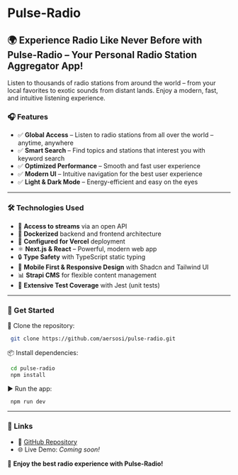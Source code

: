 # Pulse-Radio
## 🌍 Experience Radio Like Never Before with Pulse-Radio – Your Personal Radio Station Aggregator App!

Listen to thousands of radio stations from around the world – from your local favorites to exotic sounds from distant lands. Enjoy a modern, fast, and intuitive listening experience.

### 🎧 Features

- ✅ **Global Access** – Listen to radio stations from all over the world – anytime, anywhere
- ✅ **Smart Search** – Find topics and stations that interest you with keyword search
- ✅ **Optimized Performance** – Smooth and fast user experience
- ✅ **Modern UI** – Intuitive navigation for the best user experience
- ✅ **Light & Dark Mode** – Energy-efficient and easy on the eyes

---

### 🛠️ Technologies Used

- 📡 **Access to streams** via an open API
- 🐳 **Dockerized** backend and frontend architecture
- 🚀 **Configured for Vercel** deployment
- ⚛️ **Next.js & React** – Powerful, modern web app
- 🔒 **Type Safety** with TypeScript static typing
- 📱 **Mobile First & Responsive Design** with Shadcn and Tailwind UI
- 📊 **Strapi CMS** for flexible content management
- 🧪 **Extensive Test Coverage** with Jest (unit tests)

---

### 🔗 Get Started

📂 Clone the repository:
```sh
 git clone https://github.com/aersosi/pulse-radio.git
```

📦 Install dependencies:
```sh
 cd pulse-radio
 npm install
```

▶️ Run the app:
```sh
 npm run dev
```

---

### 📎 Links
- 🔗 [GitHub Repository](https://github.com/aersosi/pulse-radio)
- 🌐 Live Demo: *Coming soon!*

🚀 **Enjoy the best radio experience with Pulse-Radio!**
